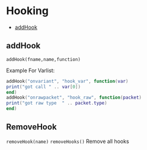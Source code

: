 # Hooking
* [addHook](#addhook)

## addHook
`addHook(fname,name,function)`

Example For Varlist:
```lua
addHook("onvariant", "hook_var", function(var)
print("got call " .. var[0])
end)
addHook("onrawpacket", "hook_raw", function(packet)
print("got raw type  " .. packet.type)
end)
```

## RemoveHook
`removeHook(name)`
`removeHooks()` Remove all hooks
